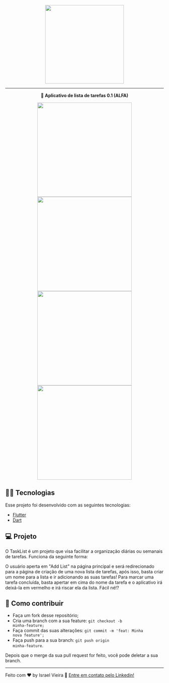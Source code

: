<p align="center"> <img src="https://user-images.githubusercontent.com/45599504/76455577-98615480-63b4-11ea-8bfb-14faf7eefd02.png" width=250> </p>
<hr>

<p align="center">📓 <strong>Aplicativo de lista de tarefas 0.1 (ALFA) </strong></p>

<p align="center">
<kbd>
<img src="https://user-images.githubusercontent.com/45599504/76452340-c1331b00-63af-11ea-8a5b-6ba5615ca83d.png" width=300> 
</kbd>
<kbd>
<img src="https://user-images.githubusercontent.com/45599504/76452526-09ead400-63b0-11ea-837d-7d060ce04502.png" width=300>
</kbd>
<kbd>
<img src="https://user-images.githubusercontent.com/45599504/76452608-28e96600-63b0-11ea-9a09-a8f1030e0d5e.png" width=300> 
</kbd>
<kbd>
<img src="https://user-images.githubusercontent.com/45599504/76452652-3c94cc80-63b0-11ea-9c27-e5e80ea107c3.png" width=300>
</kbd>
</p>

## 👨‍💻 Tecnologias

Esse projeto foi desenvolvido com as seguintes tecnologias:

* [Flutter](https://flutter.dev/)
* [Dart](https://dart.dev/)

## 💻 Projeto

O TaskList é um projeto que visa facilitar a organização diárias ou semanais de tarefas. Funciona da seguinte forma:
<p>
O usuário aperta em "Add List" na página principal e será redirecionado para a página de criação de uma nova lista de tarefas, após isso, basta criar um nome para a lista e ir adicionando as suas tarefas!
Para marcar uma tarefa concluída, basta apertar em cima do nome da tarefa e o aplicativo irá deixá-la em vermelho e irá riscar ela da lista. Fácil né!?</p>

## 🤔 Como contribuir

* Faça um fork desse repositório;
* Cria uma branch com a sua feature: <code>git checkout -b minha-feature;</code>
* Faça commit das suas alterações: <code>git commit -m 'feat: Minha nova feature';</code>
* Faça push para a sua branch: <code>git push origin minha-feature</code>.

Depois que o merge da sua pull request for feito, você pode deletar a sua branch.

<hr>

Feito com ♥ by Israel Vieira 👋 [Entre em contato pelo Linkedin!](https://www.linkedin.com/in/israelvieiraa/)
